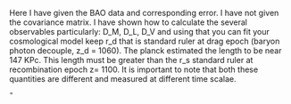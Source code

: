 Here I have given the BAO data and corresponding error. I have not given the covariance matrix. 
I have shown how to calculate the several observables particularly: D_M, D_L, D_V and using that you can fit your cosmological model keep r_d that is standard ruler at drag epoch (baryon photon decouple, z_d = 1060). 
The planck estimated the length to be near 147 KPc. This length must be greater than the r_s standard ruler at recombination epoch z= 1100. It is important to note that both these quantities are different and measured at different time scalae. 


    "
